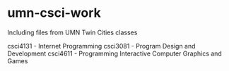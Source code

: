 # umn-csci-work
Including files from UMN Twin Cities classes

csci4131 - Internet Programming
csci3081 - Program Design and Development
csci4611 - Programming Interactive Computer Graphics and Games
